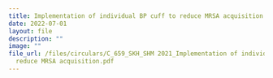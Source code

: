 ```yaml
---
title: Implementation of individual BP cuff to reduce MRSA acquisition
date: 2022-07-01
layout: file
description: ""
image: ""
file_url: /files/circulars/C_659_SKH_SHM 2021_Implementation of individual BP cuff to
  reduce MRSA acquisition.pdf
---
```

